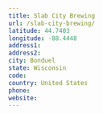```yaml
---
title: Slab City Brewing
url: /slab-city-brewing/
latitude: 44.7403
longitude: -88.4448
address1: 
address2: 
city: Bonduel
state: Wisconsin
code: 
country: United States
phone: 
website: 
---
```



